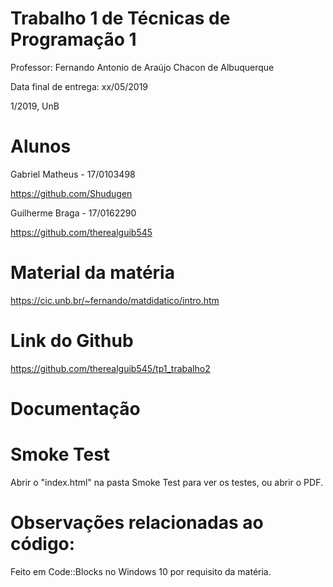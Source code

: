 # Trabalho 1 de Técnicas de Programação 1

Professor: Fernando Antonio de Araújo Chacon de Albuquerque

Data final de entrega: xx/05/2019

1/2019, UnB


# Alunos

Gabriel Matheus - 17/0103498

https://github.com/Shudugen

Guilherme Braga - 17/0162290

https://github.com/therealguib545


# Material da matéria

https://cic.unb.br/~fernando/matdidatico/intro.htm


# Link do Github

https://github.com/therealguib545/tp1_trabalho2


# Documentação


# Smoke Test

Abrir o "index.html" na pasta Smoke Test para ver os testes, ou abrir o PDF. 


# Observações relacionadas ao código:

Feito em Code::Blocks no Windows 10 por requisito da matéria.
